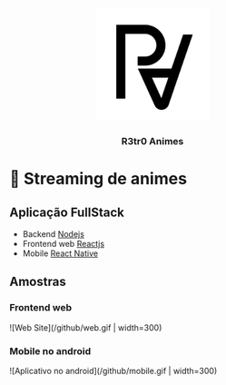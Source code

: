 <p align="center">
  <img src="/github/retro_animes.svg" width="200" heigth="200" />
  <h3 align="center">R3tr0 Animes</h3>
</p>

# :rocket: Streaming de animes

## Aplicação FullStack

- Backend [Nodejs](https://nodejs.org/pt-br/)
- Frontend web [Reactjs](https://pt-br.reactjs.org/)
- Mobile [React Native](https://reactnative.dev/)

## Amostras

### Frontend web
![Web Site](/github/web.gif | width=300)

### Mobile no android
![Aplicativo no android](/github/mobile.gif | width=300)
